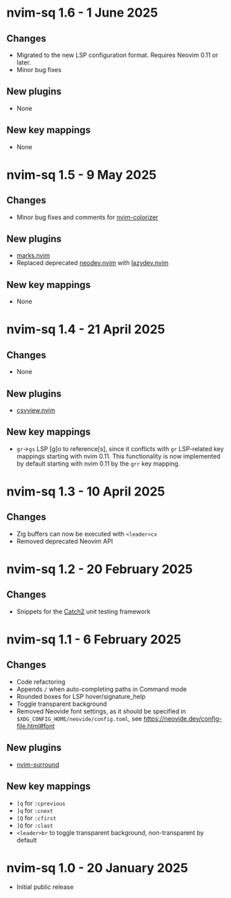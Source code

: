 # nvim-sq 1.6 - 1 June 2025

## Changes

- Migrated to the new LSP configuration format. Requires Neovim 0.11 or later.
- Minor bug fixes

## New plugins

- None

## New key mappings

- None

# nvim-sq 1.5 - 9 May 2025

## Changes

- Minor bug fixes and comments for
  [nvim-colorizer](https://github.com/softwareQinc/nvim-sq/blob/main/lua/plugins/nvim-colorizer.lua)

## New plugins

- [marks.nvim](https://github.com/chentoast/marks.nvim)
- Replaced deprecated [neodev.nvim](https://github.com/folke/neodev.nvim) with
  [lazydev.nvim](https://github.com/folke/lazydev.nvim)

## New key mappings

- None

# nvim-sq 1.4 - 21 April 2025

## Changes

- None

## New plugins

- [csvview.nvim](https://github.com/hat0uma/csvview.nvim)

## New key mappings

- `gr`->`gs` LSP \[g\]o to reference\[s\], since it conflicts with `gr`
  LSP-related key mappings starting with nvim 0.11. This functionality is now
  implemented by default starting with nvim 0.11 by the `grr` key mapping.

# nvim-sq 1.3 - 10 April 2025

## Changes

- Zig buffers can now be executed with `<leader>cx`
- Removed deprecated Neovim API

# nvim-sq 1.2 - 20 February 2025

## Changes

- Snippets for the [Catch2](https://github.com/catchorg/Catch2) unit testing
  framework

# nvim-sq 1.1 - 6 February 2025

## Changes

- Code refactoring
- Appends `/` when auto-completing paths in Command mode
- Rounded boxes for LSP hover/signature_help
- Toggle transparent background
- Removed Neovide font settings, as it should be specified in
  `$XDG_CONFIG_HOME/neovide/config.toml`, see
  https://neovide.dev/config-file.html#font

## New plugins

- [nvim-surround](https://github.com/kylechui/nvim-surround)

## New key mappings

- `[q` for `:cprevious`
- `]q` for `:cnext`
- `[Q` for `:cfirst`
- `]Q` for `:clast`
- `<leader>br` to toggle transparent background, non-transparent by default

# nvim-sq 1.0 - 20 January 2025

- Initial public release
